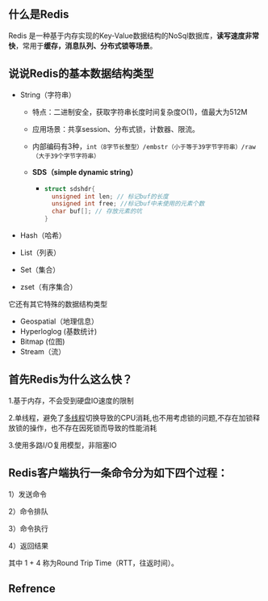 ## 什么是Redis

Redis 是一种基于内存实现的Key-Value数据结构的NoSql数据库，**读写速度非常快**，常用于**缓存，消息队列、分布式锁等场景**。

## 说说Redis的基本数据结构类型

- String（字符串）

  - 特点：二进制安全，获取字符串长度时间复杂度O(1)，值最大为512M

  - 应用场景：共享session、分布式锁，计数器、限流。

  - 内部编码有3种，`int（8字节长整型）/embstr（小于等于39字节字符串）/raw（大于39个字节字符串）`

  - **SDS（simple dynamic string）**

    - ```c
      struct sdshdr{ 
      	unsigned int len; // 标记buf的长度 
      	unsigned int free; //标记buf中未使用的元素个数 
      	char buf[]; // 存放元素的坑 
      }
      ```

      

- Hash（哈希）

- List（列表）

- Set（集合）

- zset（有序集合）

它还有其它特殊的数据结构类型

- Geospatial（地理信息）
- Hyperloglog (基数统计)
- Bitmap (位图)
- Stream（流）

## 首先Redis为什么这么快？

1.基于内存，不会受到硬盘IO速度的限制

2.单线程，避免了[多线程](https://so.csdn.net/so/search?q=多线程&spm=1001.2101.3001.7020)切换导致的CPU消耗,也不用考虑锁的问题,不存在加锁释放锁的操作，也不存在因死锁而导致的性能消耗

3.使用多路I/O复用模型，非阻塞IO

## Redis客户端执行一条命令分为如下四个过程：

1）发送命令

2）命令排队

3）命令执行

4）返回结果

其中 1 + 4 称为Round Trip Time（RTT，往返时间）。



## Refrence

[1]: https://xiaolincoding.com/redis/base/redis_interview.html#%E8%AE%A4%E8%AF%86-redis	"Redis 常见面试题"
[2]: http://kaito-kidd.com/2021/03/14/redis-trap/	"颠覆认知——Redis会遇到的15个「坑」，你踩过几个？"
